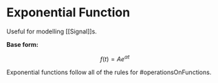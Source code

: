 # Exponential Function
Useful for modelling [[Signal]]s.

**Base form:**

$$f(t)=Ae^{\alpha t}$$

Exponential functions follow all of the rules for #operationsOnFunctions.
